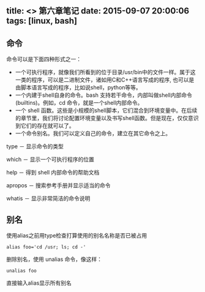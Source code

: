 title: <<The Linux Command Line>> 第六章笔记
date: 2015-09-07 20:00:06
tags: [linux, bash]
---
## 命令

命令可以是下面四种形式之一：

* 一个可执行程序，就像我们所看到的位于目录/usr/bin中的文件一样。属于这一类的程序，可以是二进制文件，诸如用C和C++语言写成的程序, 也可以是由脚本语言写成的程序，比如说shell，python等等。
* 一个内建于shell自身的命令。bash 支持若干命令，内部叫做shell内部命令 (builtins)。例如，cd 命令，就是一个shell内部命令。
* 一个 shell 函数。这些是小规模的shell脚本，它们混合到环境变量中。在后续的章节里，我们将讨论配置环境变量以及书写shell函数。但是现在，仅仅意识到它们的存在就可以了。
* 一个命令别名。我们可以定义自己的命令，建立在其它命令之上。

type － 显示命令的类型

which － 显示一个可执行程序的位置

help － 得到 shell 内部命令的帮助文档

apropos － 搜索参考手册并显示适当的命令

whatis － 显示非常简洁的命令说明

## 别名
使用alias之前用type检查打算使用的别名名称是否已被占用
```
alias foo='cd /usr; ls; cd -'
```

删除别名，使用 unalias 命令，像这样：
```
unalias foo
```

直接输入alias显示所有别名

